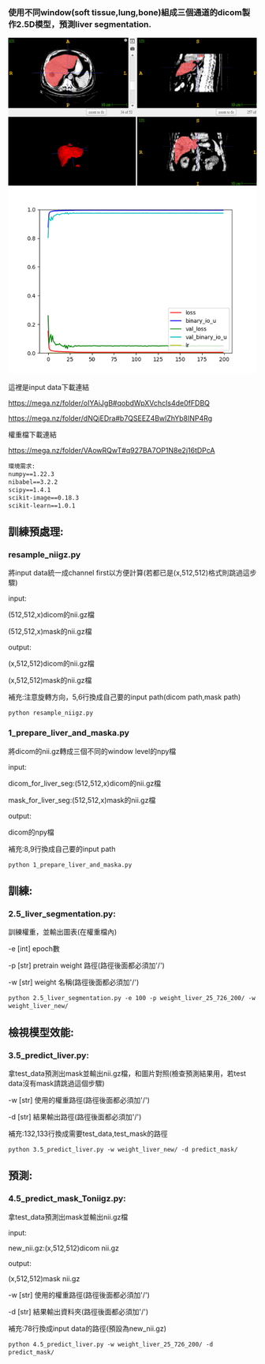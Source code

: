 
### 使用不同window(soft tissue,lung,bone)組成三個通道的dicom製作2.5D模型，預測liver segmentation.
![image](https://github.com/das61005/liver_segmentation/blob/main/img/liver1.png)
![image](https://github.com/das61005/liver_segmentation/blob/main/img/hist.png)

這裡是input data下載連結

https://mega.nz/folder/oIYAiJgB#qobdWpXVchcIs4de0fFDBQ

https://mega.nz/folder/dNQjEDra#b7QSEEZ4BwlZhYb8INP4Rg

權重檔下載連結

https://mega.nz/folder/VAowRQwT#q927BA7OP1N8e2j16tDPcA

    環境需求:
    numpy==1.22.3
    nibabel==3.2.2
    scipy==1.4.1
    scikit-image==0.18.3
    scikit-learn==1.0.1

## 訓練預處理:

### resample_niigz.py

將input data統一成channel first以方便計算(若都已是(x,512,512)格式則跳過這步驟)

input:

(512,512,x)dicom的nii.gz檔

(512,512,x)mask的nii.gz檔

output:

(x,512,512)dicom的nii.gz檔

(x,512,512)mask的nii.gz檔

補充:注意旋轉方向，5,6行換成自己要的input path(dicom path,mask path)

    python resample_niigz.py

### 1_prepare_liver_and_maska.py

將dicom的nii.gz轉成三個不同的window level的npy檔

input:

dicom_for_liver_seg:(512,512,x)dicom的nii.gz檔

mask_for_liver_seg:(512,512,x)mask的nii.gz檔

output:

dicom的npy檔

補充:8,9行換成自己要的input path

    python 1_prepare_liver_and_maska.py

## 訓練:

### 2.5_liver_segmentation.py:

訓練權重，並輸出圖表(在權重檔內)

-e [int] epoch數

-p [str] pretrain weight 路徑(路徑後面都必須加'/')

-w [str] weight 名稱(路徑後面都必須加'/')

    python 2.5_liver_segmentation.py -e 100 -p weight_liver_25_726_200/ -w weight_liver_new/ 

## 檢視模型效能:

### 3.5_predict_liver.py:

拿test_data預測出mask並輸出nii.gz檔，和圖片對照(檢查預測結果用，若test data沒有mask請跳過這個步驟)

-w [str] 使用的權重路徑(路徑後面都必須加'/')

-d [str] 結果輸出路徑(路徑後面都必須加'/')

補充:132,133行換成需要test_data,test_mask的路徑

    python 3.5_predict_liver.py -w weight_liver_new/ -d predict_mask/

## 預測:

### 4.5_predict_mask_Toniigz.py:

拿test_data預測出mask並輸出nii.gz檔

input:

new_nii.gz:(x,512,512)dicom  nii.gz

output:

(x,512,512)mask nii.gz

-w [str] 使用的權重路徑(路徑後面都必須加'/')

-d [str] 結果輸出資料夾(路徑後面都必須加'/')

補充:78行換成input data的路徑(預設為new_nii.gz)

    python 4.5_predict_liver.py -w weight_liver_25_726_200/ -d predict_mask/

